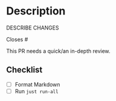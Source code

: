 # Description

DESCRIBE CHANGES

Closes #

This PR needs a quick/an in-depth review.

## Checklist

- [ ] Format Markdown
- [ ] Run `just run-all`
